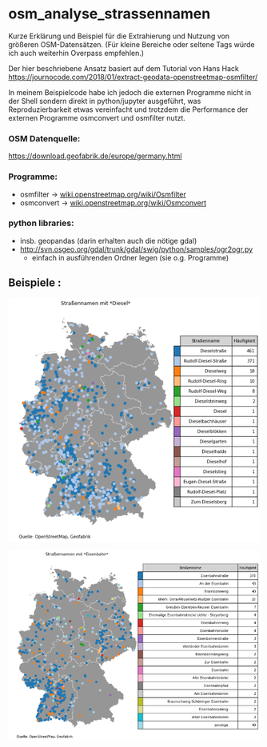# osm_analyse_strassennamen

Kurze Erklärung und Beispiel für die Extrahierung und Nutzung von größeren OSM-Datensätzen.
(Für kleine Bereiche oder seltene Tags würde ich auch weiterhin Overpass empfehlen.)

Der hier beschriebene Ansatz basiert auf dem Tutorial von Hans Hack
https://journocode.com/2018/01/extract-geodata-openstreetmap-osmfilter/

In meinem Beispielcode habe ich jedoch die externen Programme nicht in der Shell sondern direkt in  python/jupyter ausgeführt, was Reproduzierbarkeit etwas vereinfacht und trotzdem die Performance der externen Programme osmconvert und osmfilter nutzt.



### OSM Datenquelle:

https://download.geofabrik.de/europe/germany.html



### Programme:

* osmfilter -> [wiki.openstreetmap.org/wiki/Osmfilter](http://wiki.openstreetmap.org/wiki/Osmfilter)
* osmconvert -> [wiki.openstreetmap.org/wiki/Osmconvert](http://wiki.openstreetmap.org/wiki/Osmconvert)

### python libraries:

* insb. geopandas (darin erhalten auch die nötige gdal)
* http://svn.osgeo.org/gdal/trunk/gdal/swig/python/samples/ogr2ogr.py
  * einfach in ausführenden Ordner legen (sie o.g. Programme)



##  Beispiele :



![](streetnames_plots/plt_Diesel.png)



![](streetnames_plots/plt_Eisenbahn.png)
